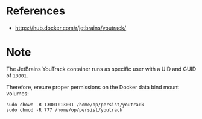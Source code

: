 # References

- https://hub.docker.com/r/jetbrains/youtrack/

# Note

The JetBrains YouTrack container runs as specific user with a UID and GUID of `13001`.

Therefore, ensure proper permissions on the Docker data bind mount volumes:

````
sudo chown -R 13001:13001 /home/op/persist/youtrack
sudo chmod -R 777 /home/op/persist/youtrack
````
